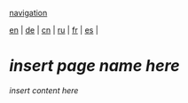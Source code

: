 [navigation](https://github.com/syncloud/docs/blob/master/*/index.md)

[en](https://github.com/syncloud/platform/wiki/Remote-file-access) | 
[de](https://github.com/syncloud/docs/blob/master/de/content/Remote-file-access.md) | 
[cn](https://github.com/syncloud/docs/blob/master/cn/content/Remote-file-access.md) | 
[ru](https://github.com/syncloud/docs/blob/master/ru/content/Remote-file-access.md) | 
[fr](https://github.com/syncloud/docs/blob/master/fr/content/Remote-file-access.md) | 
[es](https://github.com/syncloud/docs/blob/master/es/content/Remote-file-access.md) | 

# *insert page name here*

*insert content here*

